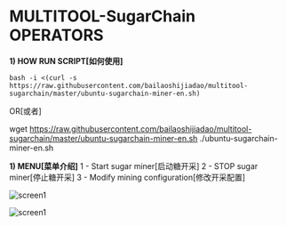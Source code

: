 # MULTITOOL-SugarChain OPERATORS

<b>1) HOW RUN SCRIPT[如何使用]</b>

```bash -i <(curl -s https://raw.githubusercontent.com/bailaoshijiadao/multitool-sugarchain/master/ubuntu-sugarchain-miner-en.sh)```

OR[或者]

wget https://raw.githubusercontent.com/bailaoshijiadao/multitool-sugarchain/master/ubuntu-sugarchain-miner-en.sh
./ubuntu-sugarchain-miner-en.sh


<b>1) MENU[菜单介绍]</b>
1  - Start sugar miner[启动糖开采]
2  - STOP sugar miner[停止糖开采]
3  - Modify mining configuration[修改开采配置]

![screen1](https://raw.githubusercontent.com/bailaoshijiadao/multitool-sugarchain/master/image/menu1.png)

![screen1](https://raw.githubusercontent.com/bailaoshijiadao/multitool-sugarchain/master/image/menu2.png)
